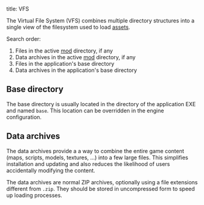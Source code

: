 title: VFS

The Virtual File System (VFS) combines multiple directory structures into a single view of the filesystem used to load [assets](index.md).

Search order:

1. Files in the active [mod](mods.md) directory, if any
1. Data archives in the active [mod](mods.md) directory, if any
1. Files in the application's base directory
1. Data archives in the application's base directory

## Base directory
The base directory is usually located in the directory of the application EXE and named `base`. This location can be overridden in the engine configuration.

## Data archives
The data archives provide a a way to combine the entire game content (maps, scripts, models, textures, ...) into a few large files. This simplifies installation and updating and also reduces the likelihood of users accidentally modifying the content.

The data archives are normal ZIP archives, optionally using a file extensions different from `.zip`. They should be stored in uncompressed form to speed up loading processes.
